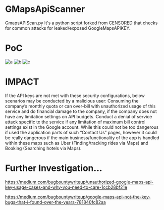 # GMapsApiScanner

GmapsAPIScan.py It's a python script forked from CENSORED that checks for common attacks for leaked/exposed GoogleMapsAPIKEY.

# PoC
![a](https://i.imgur.com/BYAUfB7.jpg)
![b](https://i.imgur.com/H7i6NJr.jpg)
![c](https://i.imgur.com/XbT3wbs.jpg)





# IMPACT

If the API keys are not met with these security configurations, below scenarios may be conducted by a malicious user:
Consuming the company’s monthly quota or can over-bill with unauthorized usage of this service and do financial damage to the company, if the company does not have any limitation settings on API budgets.
Conduct a denial of service attack specific to the service if any limitation of maximum bill control settings exist in the Google account. While this could not be too dangerous if used the application parts of such “Contact Us” pages, however it could be really dangerous if the main business/functionality of the app is handled within these maps such as Uber (Finding/tracking rides via Maps) and Booking (Searching hotels via Maps).

# Further Investigation...

https://medium.com/bugbountywriteup/unauthorized-google-maps-api-key-usage-cases-and-why-you-need-to-care-1ccb28bf21e

https://medium.com/bugbountywriteup/google-maps-api-not-the-key-bugs-that-i-found-over-the-years-781840fc82aa
